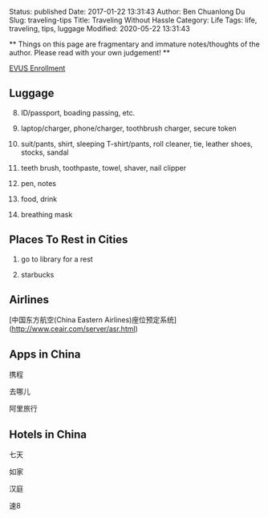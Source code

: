 Status: published
Date: 2017-01-22 13:31:43
Author: Ben Chuanlong Du
Slug: traveling-tips
Title: Traveling Without Hassle
Category: Life
Tags: life, traveling, tips, luggage
Modified: 2020-05-22 13:31:43

**
Things on this page are
fragmentary and immature notes/thoughts of the author.
Please read with your own judgement!
**

[EVUS Enrollment](https://www.evus.gov/evus/#/)

## Luggage

8. ID/passport, boading passing, etc.

3. laptop/charger, phone/charger, toothbrush charger, secure token

4. suit/pants, shirt, sleeping T-shirt/pants, roll cleaner, tie, leather shoes, stocks, sandal

2. teeth brush, toothpaste, towel, shaver, nail clipper

6. pen, notes

5. food, drink

7. breathing mask


## Places To Rest in Cities

1. go to library for a rest

2. starbucks

## Airlines

[中国东方航空(China Eastern Airlines)座位预定系统] (http://www.ceair.com/server/asr.html) 

## Apps in China

携程  

去哪儿 

阿里旅行


## Hotels in China

七天 

如家 

汉庭 

速8